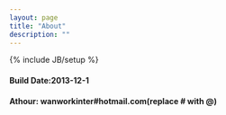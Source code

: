 ```yaml
---
layout: page
title: "About"
description: ""
---
```

{% include JB/setup %}

#### Build Date:2013-12-1

#### Athour: wanworkinter#hotmail.com(replace # with @)